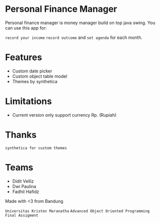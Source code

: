 # Personal Finance Manager
Personal finance manager is money manager build on top java swing. 
You can use this app for:

`record your income` 
`record outcome` and 
`set agenda` for each month. 

# Features
* Custom date picker
* Custom object table model
* Themes by synthetica

# Limitations
* Current version only support currency Rp. (Rupiah)

# Thanks
`synthetica for custom themes`

# Teams
* Didit Velliz
* Dwi Paulina
* Fadhil Hafidz

Made with <3 from Bandung 

`Universitas Kristen Maranatha` `Advanced Object Oriented Programming` `Final Assigment`
